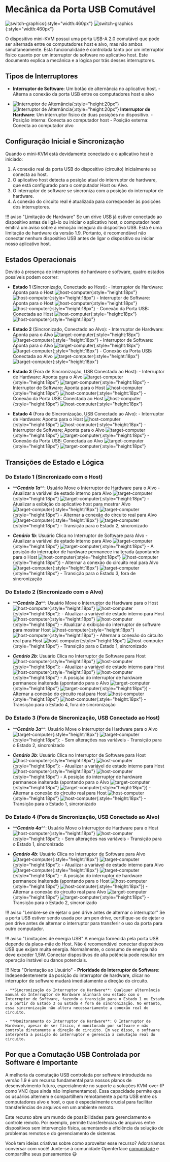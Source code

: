 # Mecânica da Porta USB Comutável

![switch-graphics](images/product/switch-graphics.svg#only-light){:style="width:460px"}
![switch-graphics](images/product/switch-graphics_1.svg#only-dark){:style="width:460px"}

O dispositivo mini-KVM possui uma porta USB-A 2.0 comutável que pode ser alternada entre os computadores host e alvo, mas não ambos simultaneamente. Esta funcionalidade é controlada tanto por um interruptor físico quanto por um interruptor de software no aplicativo host. Este documento explica a mecânica e a lógica por trás desses interruptores.

## Tipos de Interruptores

- **Interruptor de Software**: Um botão de alternância no aplicativo host.
      - Alterna a conexão da porta USB entre os computadores host e alvo

- ![Interruptor de Alternância](images/shell-icons/toggle-h-t.svg#only-light){:style="height:20px"} ![Interruptor de Alternância](images/shell-icons/toggle-h-t_1.svg#only-dark){:style="height:20px"} **Interruptor de Hardware**: Um interruptor físico de duas posições no dispositivo.
      - Posição interna: Conecta ao computador host
      - Posição externa: Conecta ao computador alvo

## Configuração Inicial e Sincronização

Quando o mini-KVM está devidamente conectado e o aplicativo host é iniciado:

1. A conexão real da porta USB do dispositivo (circuito) inicialmente se conecta ao host.
2. O aplicativo host detecta a posição atual do interruptor de hardware, que está configurado para o computador Host ou Alvo.
3. O interruptor de software se sincroniza com a posição do interruptor de hardware.
4. A conexão do circuito real é atualizada para corresponder às posições dos interruptores.

!!! aviso "Limitação de Hardware"
    Se um drive USB já estiver conectado ao dispositivo antes de ligá-lo ou iniciar o aplicativo host, o computador host emitirá um aviso sobre a remoção insegura do dispositivo USB. Esta é uma limitação de hardware da versão 1.9. Portanto, é recomendável não conectar nenhum dispositivo USB antes de ligar o dispositivo ou iniciar nosso aplicativo host.

## Estados Operacionais

Devido à presença de interruptores de hardware e software, quatro estados possíveis podem ocorrer:

- **Estado 1** (Sincronizado, Conectado ao Host):
      - Interruptor de Hardware: Aponta para o Host ![host-computer](images/shell-icons/host-computer.svg#only-light){:style="height:18px"} ![host-computer](images/shell-icons/host-computer_1.svg#only-dark){:style="height:18px"}
      - Interruptor de Software: Aponta para o Host ![host-computer](images/shell-icons/host-computer.svg#only-light){:style="height:18px"} ![host-computer](images/shell-icons/host-computer_1.svg#only-dark){:style="height:18px"}
      - Conexão da Porta USB: Conectada ao Host ![host-computer](images/shell-icons/host-computer.svg#only-light){:style="height:18px"} ![host-computer](images/shell-icons/host-computer_1.svg#only-dark){:style="height:18px"}

- **Estado 2** (Sincronizado, Conectado ao Alvo):
      - Interruptor de Hardware: Aponta para o Alvo ![target-computer](images/shell-icons/target-computer.svg#only-light){:style="height:18px"} ![target-computer](images/shell-icons/target-computer_1.svg#only-dark){:style="height:18px"}
      - Interruptor de Software: Aponta para o Alvo ![target-computer](images/shell-icons/target-computer.svg#only-light){:style="height:18px"} ![target-computer](images/shell-icons/target-computer_1.svg#only-dark){:style="height:18px"}
      - Conexão da Porta USB: Conectada ao Alvo ![target-computer](images/shell-icons/target-computer.svg#only-light){:style="height:18px"} ![target-computer](images/shell-icons/target-computer_1.svg#only-dark){:style="height:18px"}

- **Estado 3** (Fora de Sincronização, USB Conectado ao Host):
      - Interruptor de Hardware: Aponta para o Alvo ![target-computer](images/shell-icons/target-computer.svg#only-light){:style="height:18px"} ![target-computer](images/shell-icons/target-computer_1.svg#only-dark){:style="height:18px"}
      - Interruptor de Software: Aponta para o Host ![host-computer](images/shell-icons/host-computer.svg#only-light){:style="height:18px"} ![host-computer](images/shell-icons/host-computer_1.svg#only-dark){:style="height:18px"}
      - Conexão da Porta USB: Conectada ao Host ![host-computer](images/shell-icons/host-computer.svg#only-light){:style="height:18px"} ![host-computer](images/shell-icons/host-computer_1.svg#only-dark){:style="height:18px"}

- **Estado 4** (Fora de Sincronização, USB Conectado ao Alvo):
      - Interruptor de Hardware: Aponta para o Host ![host-computer](images/shell-icons/host-computer.svg#only-light){:style="height:18px"} ![host-computer](images/shell-icons/host-computer_1.svg#only-dark){:style="height:18px"}
      - Interruptor de Software: Aponta para o Alvo ![target-computer](images/shell-icons/target-computer.svg#only-light){:style="height:18px"} ![target-computer](images/shell-icons/target-computer_1.svg#only-dark){:style="height:18px"}
      - Conexão da Porta USB: Conectada ao Alvo ![target-computer](images/shell-icons/target-computer.svg#only-light){:style="height:18px"} ![target-computer](images/shell-icons/target-computer_1.svg#only-dark){:style="height:18px"}

## Transições de Estado e Lógica

### Do **Estado 1** (Sincronizado com o Host)

- ^^***Cenário 1a***^^: Usuário Move o Interruptor de Hardware para o Alvo
      - Atualizar a variável de estado interno para Alvo ![target-computer](images/shell-icons/target-computer.svg#only-light){:style="height:18px"} ![target-computer](images/shell-icons/target-computer_1.svg#only-dark){:style="height:18px"}
      - Atualizar a exibição do aplicativo host para mostrar Alvo ![target-computer](images/shell-icons/target-computer.svg#only-light){:style="height:18px"} ![target-computer](images/shell-icons/target-computer_1.svg#only-dark){:style="height:18px"}
      - Alternar a conexão do circuito real para Alvo ![target-computer](images/shell-icons/target-computer.svg#only-light){:style="height:18px"} ![target-computer](images/shell-icons/target-computer_1.svg#only-dark){:style="height:18px"}
      - Transição para o Estado 2, sincronizado

- ***Cenário 1b***: Usuário Clica no Interruptor de Software para Alvo
      - Atualizar a variável de estado interno para Alvo ![target-computer](images/shell-icons/target-computer.svg#only-light){:style="height:18px"} ![target-computer](images/shell-icons/target-computer_1.svg#only-dark){:style="height:18px"}
      - A posição do interruptor de hardware permanece inalterada (apontando para o Host ![host-computer](images/shell-icons/host-computer.svg#only-light){:style="height:18px"} ![host-computer](images/shell-icons/host-computer_1.svg#only-dark){:style="height:18px"})
      - Alternar a conexão do circuito real para Alvo ![target-computer](images/shell-icons/target-computer.svg#only-light){:style="height:18px"} ![target-computer](images/shell-icons/target-computer_1.svg#only-dark){:style="height:18px"}
      - Transição para o Estado 3, fora de sincronização

### Do **Estado 2** (Sincronizado com o Alvo)

- ^^***Cenário 2a***^^: Usuário Move o Interruptor de Hardware para o Host ![host-computer](images/shell-icons/host-computer.svg#only-light){:style="height:18px"} ![host-computer](images/shell-icons/host-computer_1.svg#only-dark){:style="height:18px"}:
      - Atualizar a variável de estado interno para Host ![host-computer](images/shell-icons/host-computer.svg#only-light){:style="height:18px"} ![host-computer](images/shell-icons/host-computer_1.svg#only-dark){:style="height:18px"}
      - Atualizar a exibição do interruptor de software para mostrar Host ![host-computer](images/shell-icons/host-computer.svg#only-light){:style="height:18px"} ![host-computer](images/shell-icons/host-computer_1.svg#only-dark){:style="height:18px"}
      - Alternar a conexão do circuito real para Host ![host-computer](images/shell-icons/host-computer.svg#only-light){:style="height:18px"} ![host-computer](images/shell-icons/host-computer_1.svg#only-dark){:style="height:18px"}
      - Transição para o Estado 1, sincronizado

- ***Cenário 2b***: Usuário Clica no Interruptor de Software para Host ![host-computer](images/shell-icons/host-computer.svg#only-light){:style="height:18px"} ![host-computer](images/shell-icons/host-computer_1.svg#only-dark){:style="height:18px"}:
      - Atualizar a variável de estado interno para Host ![host-computer](images/shell-icons/host-computer.svg#only-light){:style="height:18px"} ![host-computer](images/shell-icons/host-computer_1.svg#only-dark){:style="height:18px"}
      - A posição do interruptor de hardware permanece inalterada (apontando para o Alvo ![target-computer](images/shell-icons/target-computer.svg#only-light){:style="height:18px"} ![target-computer](images/shell-icons/target-computer_1.svg#only-dark){:style="height:18px"})
      - Alternar a conexão do circuito real para Host ![host-computer](images/shell-icons/host-computer.svg#only-light){:style="height:18px"} ![host-computer](images/shell-icons/host-computer_1.svg#only-dark){:style="height:18px"}
      - Transição para o Estado 4, fora de sincronização

### Do **Estado 3** (Fora de Sincronização, USB Conectado ao Host)

- ^^***Cenário 3a***^^: Usuário Move o Interruptor de Hardware para o Alvo ![target-computer](images/shell-icons/target-computer.svg#only-light){:style="height:18px"} ![target-computer](images/shell-icons/target-computer_1.svg#only-dark){:style="height:18px"}:
      - Sem alterações nas variáveis
      - Transição para o Estado 2, sincronizado

- ***Cenário 3b***: Usuário Clica no Interruptor de Software para Host ![host-computer](images/shell-icons/host-computer.svg#only-light){:style="height:18px"} ![host-computer](images/shell-icons/host-computer_1.svg#only-dark){:style="height:18px"}:
      - Atualizar a variável de estado interno para Host ![host-computer](images/shell-icons/host-computer.svg#only-light){:style="height:18px"} ![host-computer](images/shell-icons/host-computer_1.svg#only-dark){:style="height:18px"}
      - A posição do interruptor de hardware permanece inalterada (apontando para o Alvo ![target-computer](images/shell-icons/target-computer.svg#only-light){:style="height:18px"} ![target-computer](images/shell-icons/target-computer_1.svg#only-dark){:style="height:18px"})
      - Alternar a conexão do circuito real para Host ![host-computer](images/shell-icons/host-computer.svg#only-light){:style="height:18px"} ![host-computer](images/shell-icons/host-computer_1.svg#only-dark){:style="height:18px"}
      - Transição para o Estado 1, sincronizado

### Do **Estado 4** (Fora de Sincronização, USB Conectado ao Alvo)

- ^^***Cenário 4a***^^: Usuário Move o Interruptor de Hardware para o Host ![host-computer](images/shell-icons/host-computer.svg#only-light){:style="height:18px"} ![host-computer](images/shell-icons/host-computer_1.svg#only-dark){:style="height:18px"}:
      - Sem alterações nas variáveis
      - Transição para o Estado 1, sincronizado

- ***Cenário 4b***: Usuário Clica no Interruptor de Software para Alvo ![target-computer](images/shell-icons/target-computer.svg#only-light){:style="height:18px"} ![target-computer](images/shell-icons/target-computer_1.svg#only-dark){:style="height:18px"}:
      - Atualizar a variável de estado interno para Alvo ![target-computer](images/shell-icons/target-computer.svg#only-light){:style="height:18px"} ![target-computer](images/shell-icons/target-computer_1.svg#only-dark){:style="height:18px"}
      - A posição do interruptor de hardware permanece inalterada (apontando para o Host ![host-computer](images/shell-icons/host-computer.svg#only-light){:style="height:18px"} ![host-computer](images/shell-icons/host-computer_1.svg#only-dark){:style="height:18px"})
      - Alternar a conexão do circuito real para Alvo ![target-computer](images/shell-icons/target-computer.svg#only-light){:style="height:18px"} ![target-computer](images/shell-icons/target-computer_1.svg#only-dark){:style="height:18px"}
      - Transição para o Estado 2, sincronizado

!!! aviso "Lembre-se de ejetar o pen drive antes de alternar o interruptor"
    Se a porta USB estiver sendo usada por um pen drive, certifique-se de ejetar o pen drive antes de alternar o interruptor para transferir o uso da porta para outro computador.

!!! aviso "Limitações de energia USB"
    A energia fornecida pela porta USB depende da placa-mãe do Host. Não é recomendável conectar dispositivos USB que exijam muita energia. Normalmente, o consumo de energia não deve exceder 1,5W. Conectar dispositivos de alta potência pode resultar em operação instável ou danos potenciais.

!!! Nota "Orientação ao Usuário"
    - **Prioridade do Interruptor de Software**: Independentemente da posição do interruptor de hardware, clicar no interruptor de software mudará imediatamente a direção do circuito.

    - **Sincronização do Interruptor de Hardware**: Qualquer alternância manual do Interruptor de Hardware alinhará seu estado com o Interruptor de Software, fazendo a transição para o Estado 1 ou Estado 2 a partir do Estado 3 ou Estado 4 fora de sincronização. No entanto, essa sincronização não altera necessariamente a conexão real do circuito.

    - **Monitoramento do Interruptor de Hardware**: O Interruptor de Hardware, apesar de ser físico, é monitorado por software e não controla diretamente a direção do circuito. Em vez disso, o software interpreta a posição do interruptor e gerencia a comutação real do circuito.

## Por que a Comutação USB Controlada por Software é Importante

A melhoria da comutação USB controlada por software introduzida na versão 1.9 é um recurso fundamental para nossos planos de desenvolvimento futuro, especialmente no suporte a soluções KVM-over-IP como VNC (que ainda não implementamos). Essa capacidade permite que os usuários alternem e compartilhem remotamente a porta USB entre os computadores alvo e host, o que é especialmente crucial para facilitar transferências de arquivos em um ambiente remoto.

Este recurso abre um mundo de possibilidades para gerenciamento e controle remoto. Por exemplo, permite transferências de arquivos entre dispositivos sem intervenção física, aumentando a eficiência da solução de problemas remotos e do gerenciamento de sistemas.

Você tem ideias criativas sobre como aproveitar esse recurso? Adoraríamos conversar com você! Junte-se à comunidade Openterface [comunidade](/community/) e compartilhe seus pensamentos 😃
